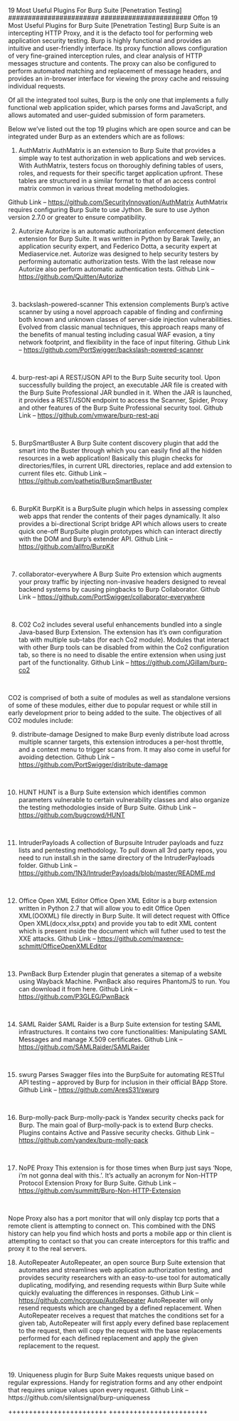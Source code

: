 19 Most Useful Plugins For Burp Suite [Penetration Testing]
#######################
#######################
Offon 19 Most Useful Plugins for Burp Suite [Penetration Testing]
Burp Suite is an intercepting HTTP Proxy, and it is the defacto tool for performing web application security testing.  Burp is highly functional and provides an intuitive and user-friendly interface. Its proxy function allows configuration of very fine-grained interception rules, and clear analysis of HTTP messages structure and contents. The proxy can also be configured to perform automated matching and replacement of message headers, and provides an in-browser interface for viewing the proxy cache and reissuing individual requests.

Of all the integrated tool suites, Burp is the only one that implements a fully functional web application spider, which parses forms and JavaScript, and allows automated and user-guided submission of form parameters.

Below we’ve listed out the top 19 plugins which are open source and can be integrated under Burp as an extenders which are as follows:

1. AuthMatrix
AuthMatrix is an extension to Burp Suite that provides a simple way to test authorization in web applications and web services. With AuthMatrix, testers focus on thoroughly defining tables of users, roles, and requests for their specific target application upfront. These tables are structured in a similar format to that of an access control matrix common in various threat modeling methodologies.

Github Link – https://github.com/SecurityInnovation/AuthMatrix
AuthMatrix requires configuring Burp Suite to use Jython. Be sure to use Jython version 2.7.0 or greater to ensure compatibility.
<br>

2. Autorize
Autorize is an automatic authorization enforcement detection extension for Burp Suite. It was written in Python by Barak Tawily, an application security expert, and Federico Dotta, a security expert at Mediaservice.net. Autorize was designed to help security testers by performing automatic authorization tests. With the last release now Autorize also perform automatic authentication tests.
Github Link – https://github.com/Quitten/Autorize
<br>

3. backslash-powered-scanner
This extension complements Burp’s active scanner by using a novel approach capable of finding and confirming both known and unknown classes of server-side injection vulnerabilities. Evolved from classic manual techniques, this approach reaps many of the benefits of manual testing including casual WAF evasion, a tiny network footprint, and flexibility in the face of input filtering.
Github Link – https://github.com/PortSwigger/backslash-powered-scanner
<br>

4. burp-rest-api
A REST/JSON API to the Burp Suite security tool. Upon successfully building the project, an executable JAR file is created with the Burp Suite Professional JAR bundled in it. When the JAR is launched, it provides a REST/JSON endpoint to access the Scanner, Spider, Proxy and other features of the Burp Suite Professional security tool.
Github Link – https://github.com/vmware/burp-rest-api
<br>

5. BurpSmartBuster
A Burp Suite content discovery plugin that add the smart into the Buster through which you can easily find all the hidden resources in a web application! Basically this plugin checks for directories/files, in current URL directories, replace and add extension to current files etc.
Github Link – https://github.com/pathetiq/BurpSmartBuster
<br>

6. BurpKit
BurpKit is a BurpSuite plugin which helps in assessing complex web apps that render the contents of their pages dynamically. It also provides a bi-directional Script bridge API which allows users to create quick one-off BurpSuite plugin prototypes which can interact directly with the DOM and Burp’s extender API.
Github Link – https://github.com/allfro/BurpKit
<br>

7. collaborator-everywhere
A Burp Suite Pro extension which augments your proxy traffic by injecting non-invasive headers designed to reveal backend systems by causing pingbacks to Burp Collaborator.
Github Link – https://github.com/PortSwigger/collaborator-everywhere
<br>

8. C02
Co2 includes several useful enhancements bundled into a single Java-based Burp Extension. The extension has it’s own configuration tab with multiple sub-tabs (for each Co2 module). Modules that interact with other Burp tools can be disabled from within the Co2 configuration tab, so there is no need to disable the entire extension when using just part of the functionality.
Github Link – https://github.com/JGillam/burp-co2
<br>


CO2 is comprised of both a suite of modules as well as standalone versions of some of these modules, either due to popular request or while still in early development prior to being added to the suite. The objectives of all CO2 modules include:

9. distribute-damage
Designed to make Burp evenly distribute load across multiple scanner targets, this extension introduces a per-host throttle, and a context menu to trigger scans from. It may also come in useful for avoiding detection.
Github Link – https://github.com/PortSwigger/distribute-damage
<br>

10. HUNT
HUNT is a Burp Suite extension which identifies common parameters vulnerable to certain vulnerability classes and also organize the testing methodologies inside of Burp Suite.
Github Link – https://github.com/bugcrowd/HUNT
<br>

11. IntruderPayloads
A collection of Burpsuite Intruder payloads and fuzz lists and pentesting methodology. To pull down all 3rd party repos, you need to run install.sh in the same directory of the IntruderPayloads folder.
Github Link – https://github.com/1N3/IntruderPayloads/blob/master/README.md
<br>

12. Office Open XML Editor
Office Open XML Editor is a burp extension written in Python 2.7 that will allow you to edit Office Open XML(OOXML) file directly in Burp Suite. It will detect request with Office Open XML(docx,xlsx,pptx) and provide you tab to edit XML content which is present inside the document which will futher used to test the XXE attacks.
Github Link – https://github.com/maxence-schmitt/OfficeOpenXMLEditor
<br>

13. PwnBack
Burp Extender plugin that generates a sitemap of a website using Wayback Machine. PwnBack also requires PhantomJS to run. You can download it from here.
Github Link – https://github.com/P3GLEG/PwnBack
<br>

14. SAML Raider
SAML Raider is a Burp Suite extension for testing SAML infrastructures. It contains two core functionalities: Manipulating SAML Messages and manage X.509 certificates.
Github Link – https://github.com/SAMLRaider/SAMLRaider
<br>


15. swurg
Parses Swagger files into the BurpSuite for automating RESTful API testing – approved by Burp for inclusion in their official BApp Store.
Github Link – https://github.com/AresS31/swurg
<br>

16. Burp-molly-pack
Burp-molly-pack is Yandex security checks pack for Burp. The main goal of Burp-molly-pack is to extend Burp checks. Plugins contains Active and Passive security checks.
Github Link – https://github.com/yandex/burp-molly-pack
<br>


17. NoPE Proxy
This extension is for those times when Burp just says ‘Nope, i’m not gonna deal with this.’. It’s actually an acronym for Non-HTTP Protocol Extension Proxy for Burp Suite.
Github Link – https://github.com/summitt/Burp-Non-HTTP-Extension
<br>

Nope Proxy also has a port monitor that will only display tcp ports that a remote client is attempting to connect on. This combined with the DNS history can help you find which hosts and ports a mobile app or thin client is attempting to contact so that you can create interceptors for this traffic and proxy it to the real servers.
<br>

18. AutoRepeater
AutoRepeater, an open source Burp Suite extension that automates and streamlines web application authorization testing, and provides security researchers with an easy-to-use tool for automatically duplicating, modifying, and resending requests within Burp Suite while quickly evaluating the differences in responses.
Github Link – https://github.com/nccgroup/AutoRepeater
AutoRepeater will only resend requests which are changed by a defined replacement. When AutoRepeater receives a request that matches the conditions set for a given tab, AutoRepeater will first apply every defined base replacement to the request, then will copy the request with the base replacements performed for each defined replacement and apply the given replacement to the request.
<br>
<br>
19. Uniqueness plugin for Burp Suite
Makes requests unique based on regular expressions. Handy for registration forms and any other endpoint that requires unique values upon every request.
Github Link – https://github.com/silentsignal/burp-uniqueness

++++++++++++++++++++++++
++++++++++++++++++++++++
